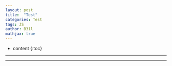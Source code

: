 ```yaml
---
layout: post
title:  "Test"
categories: Test
tags: JS
author: B31l
mathjax: true
---
```




* content
{:toc}




---





---



